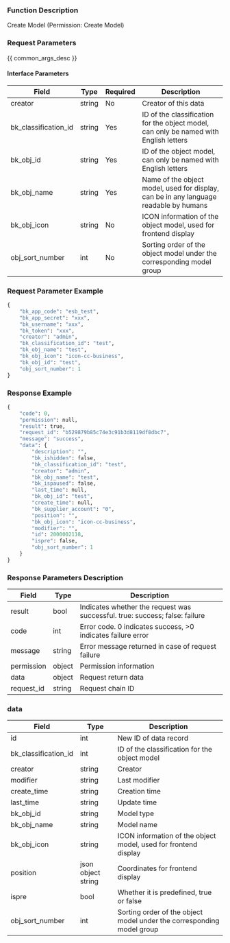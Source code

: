 ### Function Description

Create Model (Permission: Create Model)

### Request Parameters

{{ common_args_desc }}

#### Interface Parameters

| Field                | Type   | Required | Description                                                                           |
|----------------------|--------|----------|---------------------------------------------------------------------------------------|
| creator              | string | No       | Creator of this data                                                                  |
| bk_classification_id | string | Yes      | ID of the classification for the object model, can only be named with English letters |
| bk_obj_id            | string | Yes      | ID of the object model, can only be named with English letters                        |
| bk_obj_name          | string | Yes      | Name of the object model, used for display, can be in any language readable by humans |
| bk_obj_icon          | string | No       | ICON information of the object model, used for frontend display                       |
| obj_sort_number      | int    | No       | Sorting order of the object model under the corresponding model group                 |

### Request Parameter Example

```python
{
    "bk_app_code": "esb_test",
    "bk_app_secret": "xxx",
    "bk_username": "xxx",
    "bk_token": "xxx",
    "creator": "admin",
    "bk_classification_id": "test",
    "bk_obj_name": "test",
    "bk_obj_icon": "icon-cc-business",
    "bk_obj_id": "test",
    "obj_sort_number": 1
}
```

### Response Example

```python
{
    "code": 0,
    "permission": null,
    "result": true,
    "request_id": "b529879b85c74e3c91b3d8119df8dbc7",
    "message": "success",
    "data": {
        "description": "",
        "bk_ishidden": false,
        "bk_classification_id": "test",
        "creator": "admin",
        "bk_obj_name": "test",
        "bk_ispaused": false,
        "last_time": null,
        "bk_obj_id": "test",
        "create_time": null,
        "bk_supplier_account": "0",
        "position": "",
        "bk_obj_icon": "icon-cc-business",
        "modifier": "",
        "id": 2000002118,
        "ispre": false,
        "obj_sort_number": 1
    }
}
```

### Response Parameters Description

| Field       | Type   | Description                                                  |
| ---------- | ------ | ------------------------------------------------------------ |
| result     | bool   | Indicates whether the request was successful. true: success; false: failure |
| code       | int    | Error code. 0 indicates success, >0 indicates failure error  |
| message    | string | Error message returned in case of request failure            |
| permission | object | Permission information                                       |
| data       | object | Request return data                                          |
| request_id | string | Request chain ID                                             |

### data

| Field                | Type               | Description                                                           |
|----------------------|--------------------|-----------------------------------------------------------------------|
| id                   | int                | New ID of data record                                                 |
| bk_classification_id | int                | ID of the classification for the object model                         |
| creator              | string             | Creator                                                               |
| modifier             | string             | Last modifier                                                         |
| create_time          | string             | Creation time                                                         |
| last_time            | string             | Update time                                                           |
| bk_obj_id            | string             | Model type                                                            |
| bk_obj_name          | string             | Model name                                                            |
| bk_obj_icon          | string             | ICON information of the object model, used for frontend display       |
| position             | json object string | Coordinates for frontend display                                      |
| ispre                | bool               | Whether it is predefined, true or false                               |
| obj_sort_number      | int                | Sorting order of the object model under the corresponding model group |